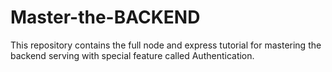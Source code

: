 # Master-the-BACKEND
This repository contains the full node and express tutorial for mastering the backend serving with special feature called Authentication.
